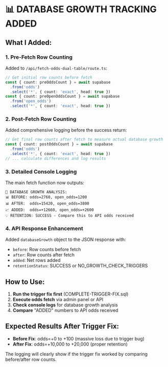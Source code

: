 # 📊 DATABASE GROWTH TRACKING ADDED

## What I Added:

### 1. **Pre-Fetch Row Counting**

Added to `/api/fetch-odds-dual-table/route.ts`:

```typescript
// Get initial row counts before fetch
const { count: preOddsCount } = await supabase
  .from('odds')
  .select('*', { count: 'exact', head: true })
const { count: preOpenOddsCount } = await supabase
  .from('open_odds')
  .select('*', { count: 'exact', head: true })
```

### 2. **Post-Fetch Row Counting**

Added comprehensive logging before the success return:

```typescript
// Get final row counts after fetch to measure actual database growth
const { count: postOddsCount } = await supabase
  .from('odds')
  .select('*', { count: 'exact', head: true })
// ... calculate differences and log results
```

### 3. **Detailed Console Logging**

The main fetch function now outputs:

```
🎯 DATABASE GROWTH ANALYSIS:
📊 BEFORE: odds=2760, open_odds=1200
📊 AFTER:  odds=15420, open_odds=3800
📈 ADDED:  odds=+12660, open_odds=+2600
💡 RETENTION: SUCCESS - Compare this to API odds received
```

### 4. **API Response Enhancement**

Added `databaseGrowth` object to the JSON response with:

- `before`: Row counts before fetch
- `after`: Row counts after fetch
- `added`: Net rows added
- `retentionStatus`: SUCCESS or NO_GROWTH_CHECK_TRIGGERS

## How to Use:

1. **Run the trigger fix first** (COMPLETE-TRIGGER-FIX.sql)
2. **Execute odds fetch** via admin panel or API
3. **Check console logs** for database growth analysis
4. **Compare** "ADDED" numbers to API odds received

## Expected Results After Trigger Fix:

- **Before Fix**: odds=+0 to +100 (massive loss due to trigger bug)
- **After Fix**: odds=+10,000 to +20,000 (proper retention)

The logging will clearly show if the trigger fix worked by comparing before/after row counts.
